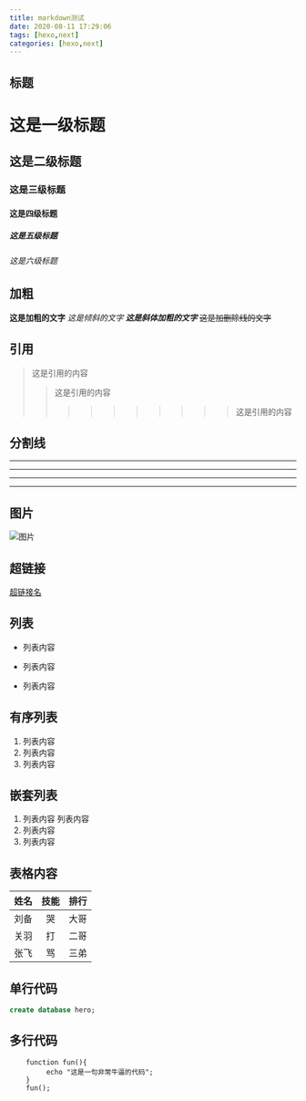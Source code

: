 ```yaml
---
title: markdown测试
date: 2020-08-11 17:29:06
tags: [hexo,next]
categories: [hexo,next]
---
```

## 标题
# 这是一级标题
## 这是二级标题
### 这是三级标题
#### 这是四级标题
##### 这是五级标题
###### 这是六级标题

## 加粗
**这是加粗的文字**
*这是倾斜的文字*
***这是斜体加粗的文字***
~~这是加删除线的文字~~

## 引用
>这是引用的内容
>>这是引用的内容
>>>>>>>>>>这是引用的内容

## 分割线
---
----
***
*****

## 图片
![图片](/images/avatar.jpg)

## 超链接
[超链接名](超链接地址 "超链接title")

## 列表
- 列表内容
+ 列表内容
* 列表内容

## 有序列表
1. 列表内容
2. 列表内容
3. 列表内容

## 嵌套列表
1. 列表内容
   列表内容
2. 列表内容
3. 列表内容

## 表格内容
姓名|技能|排行
--|:--:|--:
刘备|哭|大哥
关羽|打|二哥
张飞|骂|三弟

## 单行代码
```sql
create database hero;
```

## 多行代码
```javascriptj
    function fun(){
         echo "这是一句非常牛逼的代码";
    }
    fun();
```



